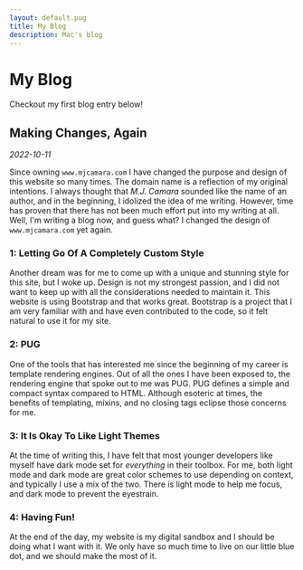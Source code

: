 ```yaml
---
layout: default.pug
title: My Blog
description: Mac's blog
---
```


# My Blog

Checkout my first blog entry below!

## Making Changes, Again
_2022-10-11_

Since owning `www.mjcamara.com` I have changed the purpose and design of this website so many times.
The domain name is a reflection of my original intentions.
I always thought that _M.J. Camara_ sounded like the name of an author, and in the beginning, I idolized the idea of me writing.
However, time has proven that there has not been much effort put into my writing at all.
Well, I'm writing a blog now, and guess what?
I changed the design of `www.mjcamara.com` yet again.

### 1: Letting Go Of A Completely Custom Style
Another dream was for me to come up with a unique and stunning style for this site, but I woke up.
Design is not my strongest passion, and I did not want to keep up with all the considerations needed to maintain it.
This website is using Bootstrap and that works great.
Bootstrap is a project that I am very familiar with and have even contributed to the code, so it felt natural to use it for my site.

### 2: PUG
One of the tools that has interested me since the beginning of my career is template rendering engines.
Out of all the ones I have been exposed to, the rendering engine that spoke out to me was PUG.
PUG defines a simple and compact syntax compared to HTML.
Although esoteric at times, the benefits of templating, mixins, and no closing tags eclipse those concerns for me.

### 3: It Is Okay To Like Light Themes
At the time of writing this, I have felt that most younger developers like myself have dark mode set for _everything_ in their toolbox.
For me, both light mode and dark mode are great color schemes to use depending on context, and typically I use a mix of the two.
There is light mode to help me focus, and dark mode to prevent the eyestrain.

### 4: Having Fun!
At the end of the day, my website is my digital sandbox and I should be doing what I want with it.
We only have so much time to live on our little blue dot, and we should make the most of it.
